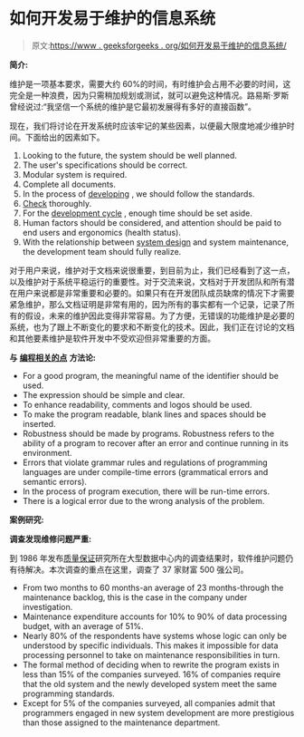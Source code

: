# 如何开发易于维护的信息系统

> 原文:[https://www . geeksforgeeks . org/如何开发易于维护的信息系统/](https://www.geeksforgeeks.org/how-to-develop-information-systems-that-are-easy-to-maintain/)

**简介:**

维护是一项基本要求，需要大约 60%的时间，有时维护会占用不必要的时间，这完全是一种浪费，因为只需稍加规划或测试，就可以避免这种情况。路易斯·罗斯曾经说过:“我坚信一个系统的维护是它最初发展得有多好的直接函数”。

现在，我们将讨论在开发系统时应该牢记的某些因素，以便最大限度地减少维护时间。下面给出的因素如下。

1.  Looking to the future, the system should be well planned.
2.  The user's specifications should be correct.
3.  Modular system is required.
4.  Complete all documents.
5.  In the process of [developing](https://www.geeksforgeeks.org/what-is-full-stack-development/) , we should follow the standards.
6.  [Check](https://www.geeksforgeeks.org/software-testing-basics/) thoroughly.
7.  For the [development cycle](https://www.geeksforgeeks.org/software-engineering-program-development-life-cycle-pdlc/) , enough time should be set aside.
8.  Human factors should be considered, and attention should be paid to end users and ergonomics (health status).
9.  With the relationship between [system design](https://www.geeksforgeeks.org/5-common-system-design-concepts-for-interview-preparation/) and system maintenance, the development team should fully realize.

对于用户来说，维护对于文档来说很重要，到目前为止，我们已经看到了这一点，以及维护对于系统平稳运行的重要性。对于交流来说，文档对于开发团队和所有潜在用户来说都是非常重要和必要的。如果只有在开发团队成员缺席的情况下才需要紧急维护，那么文档证明是非常有用的，因为所有的事实都有一个记录，记录了所有的假设，未来的维护因此变得非常容易。为了方便，无错误的功能维护是必要的系统，也为了跟上不断变化的要求和不断变化的技术。因此，我们正在讨论的文档和其他要素维护是软件开发中不受欢迎但非常重要的方面。

**与** [**编程相关的点**](https://www.geeksforgeeks.org/c/) **方法论:**

*   For a good program, the meaningful name of the identifier should be used.
*   The expression should be simple and clear.
*   To enhance readability, comments and logos should be used.
*   To make the program readable, blank lines and spaces should be inserted.
*   Robustness should be made by programs. Robustness refers to the ability of a program to recover after an error and continue running in its environment.
*   Errors that violate grammar rules and regulations of programming languages are under compile-time errors (grammatical errors and semantic errors).
*   In the process of program execution, there will be run-time errors.
*   There is a logical error due to the wrong analysis of the problem.

**案例研究:**

**调查发现维修问题严重:**

到 1986 年发布[质量保证](https://www.geeksforgeeks.org/software-engineering-software-quality-assurance/)研究所在大型数据中心内的调查结果时，软件维护问题仍有待解决。本次调查的重点在这里，调查了 37 家财富 500 强公司。

*   From two months to 60 months-an average of 23 months-through the maintenance backlog, this is the case in the company under investigation.
*   Maintenance expenditure accounts for 10% to 90% of data processing budget, with an average of 51%.
*   Nearly 80% of the respondents have systems whose logic can only be understood by specific individuals. This makes it impossible for data processing personnel to take on maintenance responsibilities in turn.
*   The formal method of deciding when to rewrite the program exists in less than 15% of the companies surveyed. 16% of companies require that the old system and the newly developed system meet the same programming standards.
*   Except for 5% of the companies surveyed, all companies admit that programmers engaged in new system development are more prestigious than those assigned to the maintenance department.